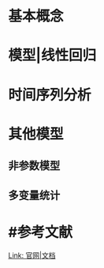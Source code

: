 # 基本概念





# 模型|线性回归





# 时间序列分析





# 其他模型

## 非参数模型





## 多变量统计

















# #参考文献

[Link: 官网|文档](https://www.statsmodels.org/stable/user-guide.html)